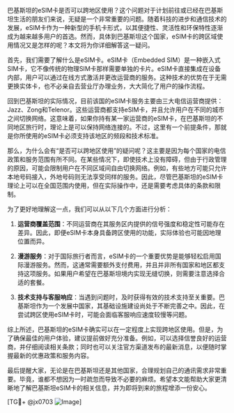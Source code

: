 巴基斯坦的eSIM卡是否可以跨地区使用？这个问题对于计划前往或已经在巴基斯坦生活的朋友们来说，无疑是一个非常重要的问题。随着科技的进步和通信技术的发展，eSIM卡作为一种新型的手机卡形式，以其便捷性、灵活性和环保特性逐渐成为越来越多用户的首选。然而，具体到巴基斯坦这个国家，eSIM卡的跨区域使用情况又是怎样的呢？本文将为你详细解答这一疑问。

首先，我们需要了解什么是eSIM卡。eSIM卡（Embedded SIM）是一种嵌入式SIM卡，它不像传统的物理SIM卡那样需要单独的卡片。eSIM卡直接集成在设备内部，用户可以通过在线方式激活并更改运营商的服务。这种技术的优势在于无需更换实体卡，也不必亲自去营业厅办理业务，大大简化了用户的操作流程。

回到巴基斯坦的实际情况，目前该国的eSIM卡服务主要由三大电信运营商提供：Jazz、Zong和Telenor。这些运营商都支持eSIM卡，并且允许用户在不同的城市之间切换网络。这意味着，如果你持有某一家运营商的eSIM卡，在巴基斯坦的不同地区旅行时，理论上是可以保持网络连接的。不过，这里有一个前提条件，那就是你所使用的eSIM卡必须支持该地区的频段和技术标准。

那么，为什么会有“是否可以跨地区使用”的疑问呢？这主要是因为每个国家的电信政策和服务范围有所不同。在某些情况下，即使技术上没有障碍，但由于行政管理的原因，可能会限制用户在不同区域间自由切换网络。例如，有些地方可能只允许本地号码接入，外地号码则无法享受同样的服务。因此，尽管巴基斯坦的eSIM卡理论上可以在全国范围内使用，但在实际操作中，还是需要考虑具体的条款和限制。

为了更好地理解这一点，我们可以从以下几个方面进行分析：

1. **运营商覆盖范围**：不同运营商在其服务区内提供的信号强度和稳定性可能存在差异。因此，即便eSIM卡本身具备跨区使用的功能，实际体验也可能因地理位置而异。
   
2. **漫游服务**：对于国际旅行者而言，eSIM卡的一个重要优势是能够轻松启用国际漫游服务。然而，这通常需要额外支付费用，并且并非所有国家和地区都支持这项服务。如果用户希望在巴基斯坦境内实现无缝切换，则需要注意选择合适的套餐。

3. **技术支持与客服响应**：当遇到问题时，及时获得有效的技术支持至关重要。巴基斯坦作为一个发展中国家，其基础设施建设尚处于不断完善之中。因此，在尝试跨区使用eSIM卡时，可能会面临客服响应速度较慢等问题。

综上所述，巴基斯坦的eSIM卡确实可以在一定程度上实现跨地区使用。但是，为了确保最佳的用户体验，建议提前做好充分准备。例如，可以选择信誉良好的运营商，并仔细阅读相关条款；同时也可以关注官方渠道发布的最新消息，以便随时掌握最新的优惠政策和服务内容。

最后提醒大家，无论是在巴基斯坦还是其他国家，合理规划自己的通讯需求非常重要。毕竟，谁都不想因为一时疏忽而导致不必要的麻烦。希望本文能帮助大家更清晰地了解巴基斯坦eSIM卡的相关信息，并为即将到来的旅程增添一份安心。

[TG💪+ @jx0703 ![Image](https://github.com/user-attachments/assets/dbca1d08-cadb-493c-b0ec-ad6f7a83f270)]